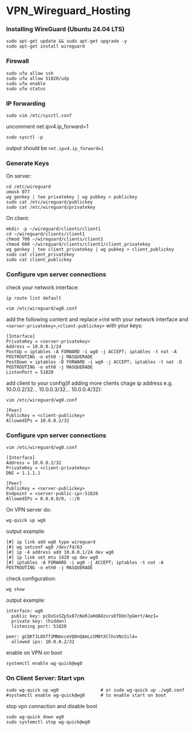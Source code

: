 # VPN_Wireguard_Hosting

### Installing WireGuard (Ubuntu 24.04 LTS)

```
sudo apt-get update && sudo apt-get upgrade -y
sudo apt-get install wireguard
```

### Firewall
```
sudo ufw allow ssh
sudo ufw allow 51820/udp
sudo ufw enable
sudo ufw status
```

### IP forwarding

```
sudo vim /etc/sysctl.conf
```

uncomment net.ipv4.ip_forward=1

```
sudo sysctl -p
```

output should be `net.ipv4.ip_forward=1`

### Generate Keys

On server:
```
cd /etc/wireguard
umask 077
wg genkey | tee privatekey | wg pubkey > publickey
sudo cat /etc/wireguard/publickey
sudo cat /etc/wireguard/privatekey
```

On client:
```
mkdir -p ~/wireguard/clients/client1
cd ~/wireguard/clients/client1
chmod 700 ~/wireguard/clients/client1
chmod 600 ~/wireguard/clients/client1/client_privatekey
wg genkey | tee client_privatekey | wg pubkey > client_publickey
sudo cat client_privatekey
sudo cat client_publickey
```

### Configure vpn server connections

check your network interface:
```
ip route list default
```

```
vim /etc/wireguard/wg0.conf
```

add the following content and replace `eth0` with your network interface and `<server-privatekey>`,`<client-publickey>` with your keys:
```
[Interface]
PrivateKey = <server-privatekey>
Address = 10.0.0.1/24
PostUp = iptables -A FORWARD -i wg0 -j ACCEPT; iptables -t nat -A POSTROUTING -o eth0 -j MASQUERADE
PostDown = iptables -D FORWARD -i wg0 -j ACCEPT; iptables -t nat -D POSTROUTING -o eth0 -j MASQUERADE
ListenPort = 51820
```

add client to your config(if adding more clients chage ip address e.g. 10.0.0.2/32... 10.0.0.3/32... 10.0.0.4/32):
```
vim /etc/wireguard/wg0.conf
```
```
[Peer]
PublicKey = <client-publickey>
AllowedIPs = 10.0.0.2/32
```

### Configure vpn server connections

```
vim /etc/wireguard/wg0.conf
```

```
[Interface]
Address = 10.0.0.2/32
PrivateKey = <client-privatekey>
DNS = 1.1.1.1

[Peer]
PublicKey = <server-publickey>
Endpoint = <server-public-ip>:51820
AllowedIPs = 0.0.0.0/0, ::/0
```

On VPN server do:

```
wg-quick up wg0
```

output example:
```
[#] ip link add wg0 type wireguard
[#] wg setconf wg0 /dev/fd/63
[#] ip -4 address add 10.0.0.1/24 dev wg0
[#] ip link set mtu 1420 up dev wg0
[#] iptables -A FORWARD -i wg0 -j ACCEPT; iptables -t nat -A POSTROUTING -o eth0 -j MASQUERADE
```

check configuration:
```
wg show
```

output example:
```
interface: wg0
  public key: pcDxSxSZp5x87cNoRJaHdAOzxrxDfDUn7pGmrY/AmzI=
  private key: (hidden)
  listening port: 51820

peer: gCQKfJL8Xff2MNmvceVQ0nQAmLsSM0tXClhvVNzSil4=
  allowed ips: 10.0.0.2/32
```

enable on VPN on boot
```
systemctl enable wg-quick@wg0
```

### On Client Server: Start vpn

```
sudo wg-quick up wg0                # or sudo wg-quick up ./wg0.conf
#systemctl enable wg-quick@wg0      # to enable start on boot
```


stop vpn connaction and disable boot
```
sudo wg-quick down wg0
sudo systemctl stop wg-quick@wg0
```
